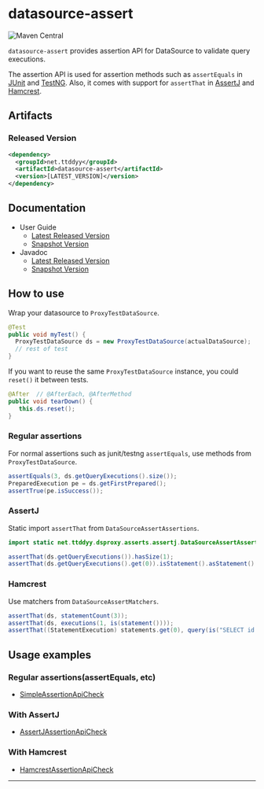 # datasource-assert

![Maven Central][badge-maven-central]

`datasource-assert` provides assertion API for DataSource to validate query executions.

The assertion API is used for assertion methods such as `assertEquals` in [JUnit][junit] and [TestNG][testng].
Also, it comes with support for `assertThat` in [AssertJ][assertj] and [Hamcrest][hamcrest].


## Artifacts

### Released Version

```xml
<dependency>
  <groupId>net.ttddyy</groupId>
  <artifactId>datasource-assert</artifactId>
  <version>[LATEST_VERSION]</version>
</dependency>
```

## Documentation

- User Guide
  - [Latest Released Version][user-guide-latest]
  - [Snapshot Version][user-guide-snapshot]
- Javadoc
  - [Latest Released Version][javadoc-latest]
  - [Snapshot Version][javadoc-snapshot]


## How to use

Wrap your datasource to `ProxyTestDataSource`.

```java
@Test
public void myTest() {
  ProxyTestDataSource ds = new ProxyTestDataSource(actualDataSource);
  // rest of test 
}
```

If you want to reuse the same `ProxyTestDataSource` instance, you could `reset()` it between tests.

```java
@After  // @AfterEach, @AfterMethod
public void tearDown() {
   this.ds.reset();
}
``` 


### Regular assertions

For normal assertions such as junit/testng `assertEquals`, use methods from `ProxyTestDataSource`. 

```java
assertEquals(3, ds.getQueryExecutions().size());
PreparedExecution pe = ds.getFirstPrepared();
assertTrue(pe.isSuccess());
```

### AssertJ

Static import `assertThat` from `DataSourceAssertAssertions`.

```java
import static net.ttddyy.dsproxy.asserts.assertj.DataSourceAssertAssertions.assertThat;
```

```java
assertThat(ds.getQueryExecutions()).hasSize(1);
assertThat(ds.getQueryExecutions().get(0)).isStatement().asStatement().query().isEqualTo("SELECT id FROM emp");
```

### Hamcrest

Use matchers from `DataSourceAssertMatchers`.

```java
assertThat(ds, statementCount(3));
assertThat(ds, executions(1, is(statement())));
assertThat((StatementExecution) statements.get(0), query(is("SELECT id FROM emp")));
```

## Usage examples

### Regular assertions(assertEquals, etc)
- [SimpleAssertionApiCheck](../master/src/test/java/net/ttddyy/dsproxy/asserts/api/SimpleAssertionApiCheck.java)

### With AssertJ
- [AssertJAssertionApiCheck](../master/src/test/java/net/ttddyy/dsproxy/asserts/api/AssertJAssertionApiCheck.java)

### With Hamcrest
- [HamcrestAssertionApiCheck](../master/src/test/java/net/ttddyy/dsproxy/asserts/api/HamcrestAssertionApiCheck.java)


----

[badge-maven-central]: https://maven-badges.herokuapp.com/maven-central/net.ttddyy/datasource-assert/badge.svg
[user-guide-latest]:   https://ttddyy.github.io/datasource-assert/docs/latest/user-guide/index.html
[user-guide-snapshot]: https://ttddyy.github.io/datasource-assert/docs/snapshot/user-guide/index.html
[javadoc-latest]:      https://ttddyy.github.io/datasource-assert/docs/latest/api/index.html
[javadoc-snapshot]:    https://ttddyy.github.io/datasource-assert/docs/snapshot/api/index.html
[datasource-proxy]:    https://github.com/ttddyy/datasource-proxy
[junit]:     http://junit.org/
[testng]:    http://testng.org/
[assertj]:   http://joel-costigliola.github.io/assertj/
[hamcrest]:  http://hamcrest.org